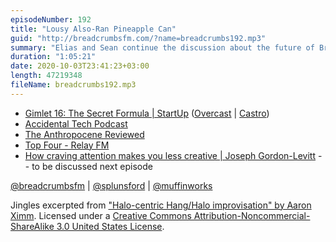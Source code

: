 ```yaml
---
episodeNumber: 192
title: "Lousy Also-Ran Pineapple Can"
guid: "http://breadcrumbsfm.com/?name=breadcrumbs192.mp3"
summary: "Elias and Sean continue the discussion about the future of Breadcrumbs—considering the limits of what they could create, the cornerstone of a new show, and the idea of a structural framework as a podcast’s premise."
duration: "1:05:21"
date: 2020-10-03T23:41:23+03:00
length: 47219348
fileName: breadcrumbs192.mp3
---
```


- [Gimlet 16: The Secret Formula | StartUp](https://gimletmedia.com/shows/startup/brhob6/gimlet-16-the-secret-formula) ([Overcast](https://overcast.fm/+TrO3ess3E) | [Castro](https://castro.fm/episode/4Vfhib))
- [Accidental Tech Podcast](https://atp.fm/)
- [The Anthropocene Reviewed](https://www.wnycstudios.org/podcasts/anthropocene-reviewed)
- [Top Four - Relay FM](https://www.relay.fm/topfour)
- [How craving attention makes you less creative | Joseph Gordon-Levitt](https://youtu.be/3VTsIju1dLI) -- to be discussed next episode

[@breadcrumbsfm](https://twitter.com/breadcrumbsfm) | [@splunsford](https://twitter.com/splunsford) | [@muffinworks](https://twitter.com/muffinworks)

Jingles excerpted from ["Halo-centric Hang/Halo improvisation" by Aaron Ximm](http://freemusicarchive.org/music/aaron_ximm/handpans_and_the_hang/). Licensed under a [Creative Commons Attribution-Noncommercial-ShareAlike 3.0 United States License](http://creativecommons.org/licenses/by-nc-sa/3.0/us/).